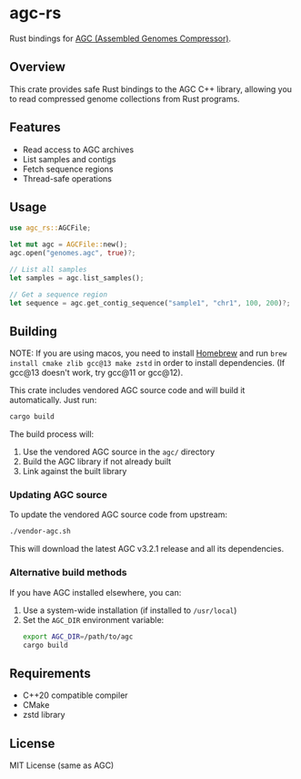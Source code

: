 # agc-rs

Rust bindings for [AGC (Assembled Genomes Compressor)](https://github.com/refresh-bio/agc).

## Overview

This crate provides safe Rust bindings to the AGC C++ library, allowing you to read compressed genome collections from Rust programs.

## Features

- Read access to AGC archives
- List samples and contigs
- Fetch sequence regions
- Thread-safe operations

## Usage

```rust
use agc_rs::AGCFile;

let mut agc = AGCFile::new();
agc.open("genomes.agc", true)?;

// List all samples
let samples = agc.list_samples();

// Get a sequence region
let sequence = agc.get_contig_sequence("sample1", "chr1", 100, 200)?;
```

## Building

NOTE: If you are using macos, you need to install [Homebrew](https://brew.sh/) and run `brew install cmake zlib gcc@13 make zstd` in order to install dependencies. (If gcc@13 doesn't work, try gcc@11 or gcc@12).

This crate includes vendored AGC source code and will build it automatically. Just run:

```bash
cargo build
```

The build process will:
1. Use the vendored AGC source in the `agc/` directory
2. Build the AGC library if not already built
3. Link against the built library

### Updating AGC source

To update the vendored AGC source code from upstream:

```bash
./vendor-agc.sh
```

This will download the latest AGC v3.2.1 release and all its dependencies.

### Alternative build methods

If you have AGC installed elsewhere, you can:

1. Use a system-wide installation (if installed to `/usr/local`)
2. Set the `AGC_DIR` environment variable:
   ```bash
   export AGC_DIR=/path/to/agc
   cargo build
   ```

## Requirements

- C++20 compatible compiler
- CMake
- zstd library

## License

MIT License (same as AGC)
